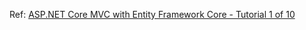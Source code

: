 Ref: [ASP.NET Core MVC with Entity Framework Core - Tutorial 1 of 10](https://docs.microsoft.com/en-us/aspnet/core/data/ef-mvc/intro?view=aspnetcore-2.1#create-an-aspnet-core-mvc-web-application)